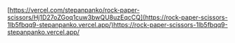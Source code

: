 [https://vercel.com/stepanpanko/rock-paper-scissors/Hj1D27oZGoq1cuw3bwQU8uzEqcCQ](https://rock-paper-scissors-1lb5fbqq9-stepanpanko.vercel.app/)https://rock-paper-scissors-1lb5fbqq9-stepanpanko.vercel.app/
